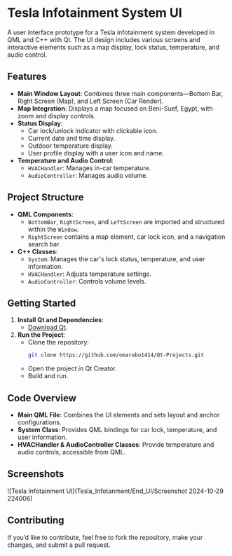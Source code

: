 # Tesla Infotainment System UI

A user interface prototype for a Tesla infotainment system developed in QML and C++ with Qt. The UI design includes various screens and interactive elements such as a map display, lock status, temperature, and audio control. 

## Features

- **Main Window Layout**: Combines three main components—Bottom Bar, Right Screen (Map), and Left Screen (Car Render).
- **Map Integration**: Displays a map focused on Beni-Suef, Egypt, with zoom and display controls.
- **Status Display**:
  - Car lock/unlock indicator with clickable icon.
  - Current date and time display.
  - Outdoor temperature display.
  - User profile display with a user icon and name.
- **Temperature and Audio Control**: 
  - `HVACHandler`: Manages in-car temperature.
  - `AudioController`: Manages audio volume.

## Project Structure

- **QML Components**:
  - `BottomBar`, `RightScreen`, and `LeftScreen` are imported and structured within the `Window`.
  - `RightScreen` contains a map element, car lock icon, and a navigation search bar.
- **C++ Classes**:
  - `System`: Manages the car's lock status, temperature, and user information.
  - `HVACHandler`: Adjusts temperature settings.
  - `AudioController`: Controls volume levels.

## Getting Started

1. **Install Qt and Dependencies**:
   - [Download Qt](https://www.qt.io/download).
2. **Run the Project**:
   - Clone the repository:
     ```bash
     git clone https://github.com/omarabo1414/Qt-Projects.git
     ```
   - Open the project in Qt Creator.
   - Build and run.

## Code Overview

- **Main QML File**: Combines the UI elements and sets layout and anchor configurations.
- **System Class**: Provides QML bindings for car lock, temperature, and user information.
- **HVACHandler & AudioController Classes**: Provide temperature and audio controls, accessible from QML.

## Screenshots

![Tesla Infotainment UI](Tesla_Infotanment/End_UI/Screenshot 2024-10-29 224006)

## Contributing

If you’d like to contribute, feel free to fork the repository, make your changes, and submit a pull request.

